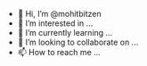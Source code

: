 - 👋 Hi, I’m @mohitbitzen
- 👀 I’m interested in ...
- 🌱 I’m currently learning ...
- 💞️ I’m looking to collaborate on ...
- 📫 How to reach me ...

<!---
mohitbitzen/mohitbitzen is a ✨ special ✨ repository because its `README.md` (this file) appears on your GitHub profile.
You can click the Preview link to take a look at your changes.
--->
